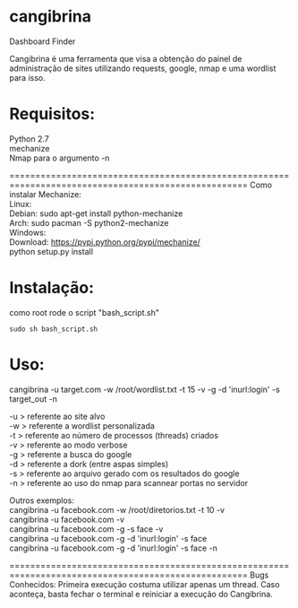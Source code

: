 cangibrina
==========

Dashboard Finder 
 
Cangibrina é uma ferramenta que visa a obtenção do painel de administração de sites 
utilizando requests, google, nmap e uma wordlist para isso. 

Requisitos:  
====================================================================================================
Python 2.7    
mechanize    
Nmap para o argumento -n    

====================================================================================================
Como instalar Mechanize:     
Linux:     
        Debian: sudo apt-get install python-mechanize     
        Arch: sudo pacman -S python2-mechanize     
Windows:       
        Download: https://pypi.python.org/pypi/mechanize/     
        python setup.py install     

Instalação:
====================================================================================================     
como root rode o script "bash_script.sh"

	sudo sh bash_script.sh

Uso:
====================================================================================================     
cangibrina -u target.com -w /root/wordlist.txt -t 15 -v -g -d 'inurl:login' -s target_out -n 

-u > referente ao site alvo  
-w > referente a wordlist personalizada  
-t > referente ao número de processos (threads) criados  
-v > referente ao modo verbose  
-g > referente a busca do google  
-d > referente a dork (entre aspas simples)  
-s > referente ao arquivo gerado com os resultados do google  
-n > referente ao uso do nmap para scannear portas no servidor  

Outros exemplos:      
cangibrina -u facebook.com -w /root/diretorios.txt -t 10 -v  
cangibrina -u facebook.com -v  
cangibrina -u facebook.com -g -s face -v  
cangibrina -u facebook.com -g -d 'inurl:login' -s face  
cangibrina -u facebook.com -g -d 'inurl:login' -s face -n  
 
====================================================================================================
Bugs Conhecidos: 
Primeira execução costuma utilizar apenas um thread. Caso aconteça, basta fechar o terminal e
reiniciar a execução do Cangibrina.
